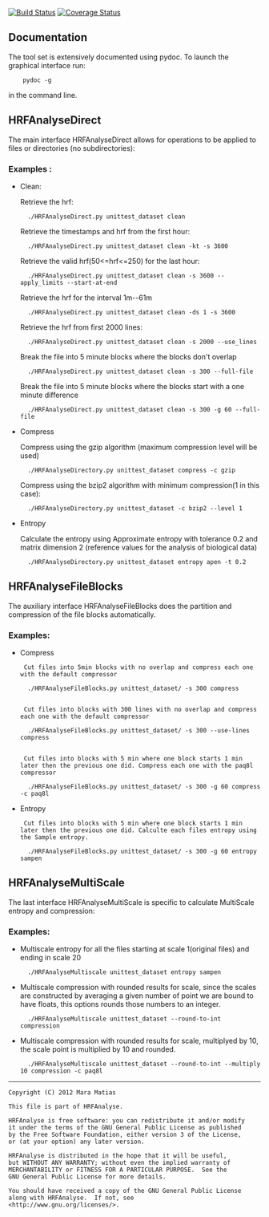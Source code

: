 
[![Build Status](https://travis-ci.org/dngferreira/hrfanalyse.svg?branch=master)](https://travis-ci.org/dngferreira/hrfanalyse)
[![Coverage Status](https://coveralls.io/repos/github/dngferreira/hrfanalyse/badge.svg?branch=master)](https://coveralls.io/github/dngferreira/hrfanalyse?branch=master)
      
## Documentation

The tool set is extensively documented using pydoc. To launch the graphical interface run:

        pydoc -g 

in the command line.

## HRFAnalyseDirect

The main interface HRFAnalyseDirect allows for operations to be applied to files or directories (no subdirectories):


### Examples :


* Clean:
     
    Retrieve the hrf:
        
        ./HRFAnalyseDirect.py unittest_dataset clean
    
    Retrieve the timestamps and hrf from the first hour: 
        
        ./HRFAnalyseDirect.py unittest_dataset clean -kt -s 3600
    
    
    Retrieve the valid hrf(50<=hrf<=250) for the last hour:
        
        ./HRFAnalyseDirect.py unittest_dataset clean -s 3600 --apply_limits --start-at-end
    
    Retrieve the hrf for the interval 1m--61m
        
        ./HRFAnalyseDirect.py unittest_dataset clean -ds 1 -s 3600 
    
    Retrieve the hrf from first 2000 lines:
        
        ./HRFAnalyseDirect.py unittest_dataset clean -s 2000 --use_lines
    
    Break the file into 5 minute blocks where the blocks don't overlap
        
        ./HRFAnalyseDirect.py unittest_dataset clean -s 300 --full-file
    
    Break the file into 5 minute blocks where the blocks start with a one
    minute difference
        
        ./HRFAnalyseDirect.py unittest_dataset clean -s 300 -g 60 --full-file



* Compress
     
    Compress using the gzip algorithm (maximum compression level will be used)
        
        ./HRFAnalyseDirectory.py unittest_dataset compress -c gzip
    
    Compress using the bzip2 algorithm with minimum compression(1 in this case):
        
        ./HRFAnalyseDirectory.py unittest_dataset -c bzip2 --level 1


* Entropy
    
    Calculate the entropy using Approximate entropy with tolerance 0.2 and matrix
    dimension 2 (reference values for the analysis of biological data)
     
        ./HRFAnalyseDirectory.py unittest_dataset entropy apen -t 0.2


## HRFAnalyseFileBlocks

The auxiliary interface HRFAnalyseFileBlocks does the partition and compression of the file blocks
automatically.

### Examples:


* Compress

       Cut files into 5min blocks with no overlap and compress each one with the default compressor
        
        ./HRFAnalyseFileBlocks.py unittest_dataset/ -s 300 compress
        
        
       Cut files into blocks with 300 lines with no overlap and compress each one with the default compressor
        
        ./HRFAnalyseFileBlocks.py unittest_dataset/ -s 300 --use-lines compress
        
        
       Cut files into blocks with 5 min where one block starts 1 min later then the previous one did. Compress each one with the paq8l compressor
        
        ./HRFAnalyseFileBlocks.py unittest_dataset/ -s 300 -g 60 compress -c paq8l


* Entropy
    
       Cut files into blocks with 5 min where one block starts 1 min later then the previous one did. Calculte each files entropy using the Sample entropy.
        
        ./HRFAnalyseFileBlocks.py unittest_dataset/ -s 300 -g 60 entropy sampen
    

## HRFAnalyseMultiScale

The last interface HRFAnalyseMultiScale is specific to calculate MultiScale entropy and compression:

### Examples:

* Multiscale entropy for all the files starting at scale 1(original files) and ending in scale 20

        ./HRFAnalyseMultiscale unittest_dataset entropy sampen

* Multiscale compression with rounded results for scale, since the scales are constructed
by averaging a given number of point we are bound to have floats, this options
rounds those numbers to an integer.

        ./HRFAnalyseMultiscale unittest_dataset --round-to-int compression

* Multiscale compression with rounded results for scale, multiplyed by 10, the scale
point is multiplied by 10 and rounded.
    
        ./HRFAnalyseMultiscale unittest_dataset --round-to-int --multiply 10 compression -c paq8l

_______________________________________________________________________________

    Copyright (C) 2012 Mara Matias

    This file is part of HRFAnalyse.

    HRFAnalyse is free software: you can redistribute it and/or modify
    it under the terms of the GNU General Public License as published
    by the Free Software Foundation, either version 3 of the License,
    or (at your option) any later version.

    HRFAnalyse is distributed in the hope that it will be useful,
    but WITHOUT ANY WARRANTY; without even the implied warranty of
    MERCHANTABILITY or FITNESS FOR A PARTICULAR PURPOSE.  See the
    GNU General Public License for more details.

    You should have received a copy of the GNU General Public License
    along with HRFAnalyse.  If not, see
    <http://www.gnu.org/licenses/>.
